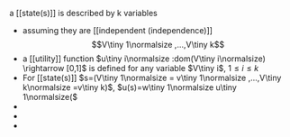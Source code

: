 a [[state(s)]] is described by k variables
- assuming they are [[independent (independence)]]
$$V\tiny 1\normalsize ,...,V\tiny k$$
- a [[utility]] function $u\tiny i\normalsize :dom(V\tiny i\normalsize) \rightarrow [0,1]$ is defined for any variable $V\tiny i$, $1\le i\le k$
- For [[state(s)]] $s=(V\tiny 1\normalsize = v\tiny 1\normalsize ,...,V\tiny k\normalsize =v\tiny k)$, $u(s)=w\tiny 1\normalsize u\tiny 1\normalsize($
- 
- 
- 